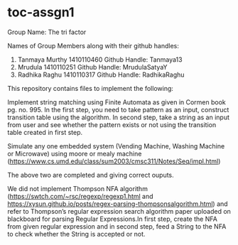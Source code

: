 # toc-assgn1
Group Name: The tri factor

Names of Group Members along with their github handles:

1) Tanmaya Murthy 1410110460 Github Handle: Tanmaya13
2) Mrudula        1410110251 Github Handle: MrudulaSatyaY
3) Radhika Raghu  1410110317 Github Handle: RadhikaRaghu

This repository contains files to implement the following:

Implement string matching using Finite Automata as given in Cormen book pg. no. 995. In the first step, you need to take pattern as    an
input, construct transition table using the algorithm. In second step, take a string as an input from user and see whether the pattern
exists or not using the transition table created in first step.

Simulate any one embedded system (Vending Machine, Washing Machine or Microwave) using moore or mealy machine
(https://www.cs.umd.edu/class/sum2003/cmsc311/Notes/Seq/impl.html)

The above two are completed and giving correct ouputs.

We did not implement Thompson NFA algorithm (https://swtch.com/~rsc/regexp/regexp1.html and https://xysun.github.io/posts/regex-parsing-thompsonsalgorithm.html) and refer to Thompson’s regular expression search algorithm paper uploaded on blackboard for parsing Regular Expressions.In first step, create the NFA from given regular expression and in second step, feed a String to the NFA to check whether the String is accepted or not.

